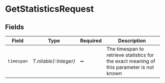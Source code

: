 # GetStatisticsRequest


## Fields

| Field                                                                                     | Type                                                                                      | Required                                                                                  | Description                                                                               |
| ----------------------------------------------------------------------------------------- | ----------------------------------------------------------------------------------------- | ----------------------------------------------------------------------------------------- | ----------------------------------------------------------------------------------------- |
| `timespan`                                                                                | *T.nilable(::Integer)*                                                                    | :heavy_minus_sign:                                                                        | The timespan to retrieve statistics for<br/>the exact meaning of this parameter is not known<br/> |
